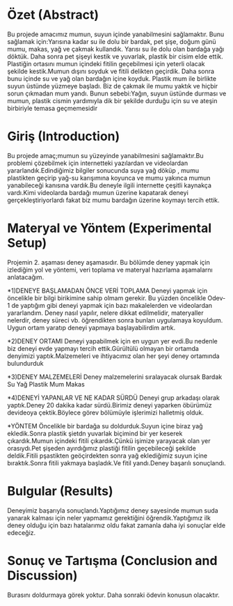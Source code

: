 

# Özet (Abstract)
Bu projede amacımız mumun, suyun içinde yanabilmesini sağlamaktır. Bunu sağlamak için:Yarısına kadar su ile dolu bir bardak, pet şişe, doğum günü mumu, makas, yağ ve çakmak kullandık. Yarısı su ile dolu olan bardağa yağı döktük. Daha sonra pet şişeyi kestik ve yuvarlak, plastik bir cisim elde ettik. Plastiğin ortasını mumun içindeki fitilin geçebilmesi için yeterli olacak şekilde kestik.Mumun dışını soyduk ve fitili delikten geçirdik. Daha sonra bunu içinde su ve yağ olan bardağın içine koyduk. Plastik mum ile birlikte suyun üstünde yüzmeye başladı. Biz de çakmak ile mumu yaktık ve hiçbir sorun çıkmadan mum yandı. Bunun sebebi:Yağın, suyun üstünde durması ve mumun, plastik cismin yardımıyla dik bir şekilde durduğu için su ve ateşin birbiriyle temasa geçmemesidir
# Giriş (Introduction)
Bu projede amaç;mumun su yüzeyinde yanabilmesini sağlamaktır.Bu problemi çözebilmek için internetteki yazılardan ve videolardan yararlandık.Edindiğimiz bilgiler sonucunda suya yağ döküp , mumu plastikten geçirip yağ-su karışımına koyunca ve mumu yakınca mumun yanabileceği kanısına vardık.Bu deneyle ilgili internette çeşitli kaynakça vardı.Kimi videolarda bardağı mumun üzerine kapatarak deneyi gerçekleştiriyorlardı fakat biz mumu bardağın üzerine koymayı tercih ettik.

# Materyal ve Yöntem (Experimental Setup)
 Projemin 2. aşaması deney aşamasıdır. Bu bölümde deney yapmak için izlediğim yol ve yöntemi, veri toplama ve materyal hazırlama aşamalarnı anlatacağım.
  
*1)DENEYE BAŞLAMADAN ÖNCE VERİ TOPLAMA
Deneyi yapmak için öncelikle bir bilgi birikimine sahip olmam gerekir. Bu yüzden öncelikle Odev-1 de yaptığım gibi deneyi yapmak için bazı makalelerden ve videolardan yararlandım. Deney nasıl yapılır, nelere dikkat edilmelidir, materyaller nelerdir, deney süreci vb. öğrendikten sonra bunları uygulamaya koyuldum. Uygun ortam yaratıp deneyi yapmaya başlayabilirdim artık.

*2)DENEY ORTAMI
Deneyi yapabilmek için en uygun yer evdi.Bu nedenle biz deneyi evde yapmayı tercih ettik.Gürültülü olmayan bir ortamda denyimizi yaptık.Malzemeleri ve ihtiyacımız olan her şeyi deney ortamında bulundurduk

*3)DENEY MALZEMELERİ
 Deney malzemelerini sıralayacak olursak
  Bardak
  Su
  Yağ
  Plastik
  Mum
  Makas
   
*4)DENEYİ YAPANLAR VE NE KADAR SÜRDÜ 
Deneyi grup arkadaşı olarak yaptık.Deney 20 dakika kadar sürdü.Birimiz deneyi yaparken öbürümüz devideoya çektik.Böylece görev bölümüyle işlerimizi halletmiş olduk.

*YÖNTEM
Öncelikle bir bardağa su doldurduk.Suyun içine biraz yağ ekledik.Sonra plastik şietdn yuvarlak biçimind bir yer keserek çıkardık.Mumun içindeki fitili çıkardık.Çünkü işimize yarayacak olan yer orasıydı.Pet şişeden ayırdığımız plastiği fitilin geçebileceği şekilde deldik.Fitili pşastikten geöçirdekten sonra yağ eklediğimiz suyun içine bıraktık.Sonra fitili yakmaya başladık.Ve fitil yandı.Deney başarılı sonuçlandı.
# Bulgular (Results)
Deneyimiz başarıyla sonuçlandı.Yaptığımız deney sayesinde mumun suda yanarak kalması için neler yapmamız gerektiğini öğrendik.Yaptığımız ilk deney olduğu için bazı hatalarımız oldu fakat zamanla daha iyi sonuçlar elde edeceğiz.
# Sonuç ve Tartışma (Conclusion and Discussion) 
Burasını doldurmaya görek yoktur. Daha sonraki ödevin konusun olacaktır. 


